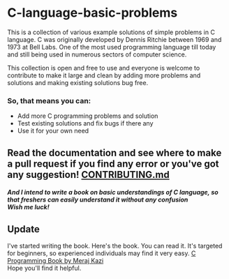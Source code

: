 <h1>C-language-basic-problems</h1>

<p>This is a collection of various example solutions of simple problems in C language. C was originally developed by Dennis Ritchie between 1969 and 1973 at Bell Labs. One of the most used programming language till today and still being used in numerous sectors of computer science.</p>
<p>This collection is open and free to use and everyone is welcome to contribute to make it large and clean by adding more problems and solutions and making existing solutions bug free. </p>

<h3>So, that means you can: </h3>

<ul>
  <li>Add more C programming problems and solution</li>
  <li>Test existing solutions and fix bugs if there any</li>
  <li>Use it for your own need</li>
</ul> 

## Read the documentation and see where to make a pull request if you find any error or you've got any suggestion! [CONTRIBUTING.md](https://github.com/Meraj-Kazi/C-language-basic-problems/blob/master/CONTRIBUTING.md)

<h4><i>And I intend to write a book on basic understandings of C language, so that freshers can easily understand it without any confusion <br>
Wish me luck!</i></h4>

## Update
I've started writing the book. Here's the book. You can read it. It's targeted for beginners, so experienced individuals may find it very easy.
[C Programming Book by Meraj Kazi](https://github.com/Meraj-Kazi/C-programming-book) <br>
Hope you'll find it helpful.
